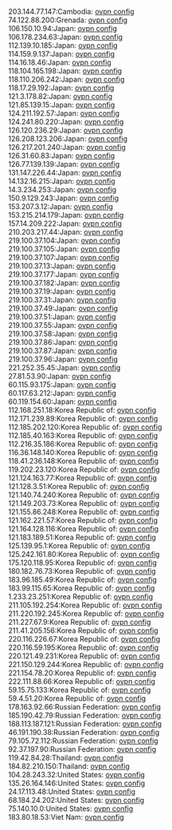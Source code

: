 203.144.77.147:Cambodia: [ovpn config](vpn/203_144_77_147.ovpn)  
74.122.88.200:Grenada: [ovpn config](vpn/74_122_88_200.ovpn)  
106.150.10.94:Japan: [ovpn config](vpn/106_150_10_94.ovpn)  
106.178.234.63:Japan: [ovpn config](vpn/106_178_234_63.ovpn)  
112.139.10.185:Japan: [ovpn config](vpn/112_139_10_185.ovpn)  
114.159.9.137:Japan: [ovpn config](vpn/114_159_9_137.ovpn)  
114.16.18.46:Japan: [ovpn config](vpn/114_16_18_46.ovpn)  
118.104.165.198:Japan: [ovpn config](vpn/118_104_165_198.ovpn)  
118.110.206.242:Japan: [ovpn config](vpn/118_110_206_242.ovpn)  
118.17.29.192:Japan: [ovpn config](vpn/118_17_29_192.ovpn)  
121.3.178.82:Japan: [ovpn config](vpn/121_3_178_82.ovpn)  
121.85.139.15:Japan: [ovpn config](vpn/121_85_139_15.ovpn)  
124.211.192.57:Japan: [ovpn config](vpn/124_211_192_57.ovpn)  
124.241.80.220:Japan: [ovpn config](vpn/124_241_80_220.ovpn)  
126.120.236.29:Japan: [ovpn config](vpn/126_120_236_29.ovpn)  
126.208.123.206:Japan: [ovpn config](vpn/126_208_123_206.ovpn)  
126.217.201.240:Japan: [ovpn config](vpn/126_217_201_240.ovpn)  
126.31.60.83:Japan: [ovpn config](vpn/126_31_60_83.ovpn)  
126.77.139.139:Japan: [ovpn config](vpn/126_77_139_139.ovpn)  
131.147.226.44:Japan: [ovpn config](vpn/131_147_226_44.ovpn)  
14.132.16.215:Japan: [ovpn config](vpn/14_132_16_215.ovpn)  
14.3.234.253:Japan: [ovpn config](vpn/14_3_234_253.ovpn)  
150.9.129.243:Japan: [ovpn config](vpn/150_9_129_243.ovpn)  
153.207.3.12:Japan: [ovpn config](vpn/153_207_3_12.ovpn)  
153.215.214.179:Japan: [ovpn config](vpn/153_215_214_179.ovpn)  
157.14.209.222:Japan: [ovpn config](vpn/157_14_209_222.ovpn)  
210.203.217.44:Japan: [ovpn config](vpn/210_203_217_44.ovpn)  
219.100.37.104:Japan: [ovpn config](vpn/219_100_37_104.ovpn)  
219.100.37.105:Japan: [ovpn config](vpn/219_100_37_105.ovpn)  
219.100.37.107:Japan: [ovpn config](vpn/219_100_37_107.ovpn)  
219.100.37.13:Japan: [ovpn config](vpn/219_100_37_13.ovpn)  
219.100.37.177:Japan: [ovpn config](vpn/219_100_37_177.ovpn)  
219.100.37.182:Japan: [ovpn config](vpn/219_100_37_182.ovpn)  
219.100.37.19:Japan: [ovpn config](vpn/219_100_37_19.ovpn)  
219.100.37.31:Japan: [ovpn config](vpn/219_100_37_31.ovpn)  
219.100.37.49:Japan: [ovpn config](vpn/219_100_37_49.ovpn)  
219.100.37.51:Japan: [ovpn config](vpn/219_100_37_51.ovpn)  
219.100.37.55:Japan: [ovpn config](vpn/219_100_37_55.ovpn)  
219.100.37.58:Japan: [ovpn config](vpn/219_100_37_58.ovpn)  
219.100.37.86:Japan: [ovpn config](vpn/219_100_37_86.ovpn)  
219.100.37.87:Japan: [ovpn config](vpn/219_100_37_87.ovpn)  
219.100.37.96:Japan: [ovpn config](vpn/219_100_37_96.ovpn)  
221.252.35.45:Japan: [ovpn config](vpn/221_252_35_45.ovpn)  
27.81.53.90:Japan: [ovpn config](vpn/27_81_53_90.ovpn)  
60.115.93.175:Japan: [ovpn config](vpn/60_115_93_175.ovpn)  
60.117.63.212:Japan: [ovpn config](vpn/60_117_63_212.ovpn)  
60.119.154.60:Japan: [ovpn config](vpn/60_119_154_60.ovpn)  
112.168.251.18:Korea Republic of: [ovpn config](vpn/112_168_251_18.ovpn)  
112.171.239.89:Korea Republic of: [ovpn config](vpn/112_171_239_89.ovpn)  
112.185.202.120:Korea Republic of: [ovpn config](vpn/112_185_202_120.ovpn)  
112.185.40.163:Korea Republic of: [ovpn config](vpn/112_185_40_163.ovpn)  
112.216.35.186:Korea Republic of: [ovpn config](vpn/112_216_35_186.ovpn)  
116.36.148.140:Korea Republic of: [ovpn config](vpn/116_36_148_140.ovpn)  
118.41.236.148:Korea Republic of: [ovpn config](vpn/118_41_236_148.ovpn)  
119.202.23.120:Korea Republic of: [ovpn config](vpn/119_202_23_120.ovpn)  
121.124.163.77:Korea Republic of: [ovpn config](vpn/121_124_163_77.ovpn)  
121.128.3.51:Korea Republic of: [ovpn config](vpn/121_128_3_51.ovpn)  
121.140.74.240:Korea Republic of: [ovpn config](vpn/121_140_74_240.ovpn)  
121.149.203.73:Korea Republic of: [ovpn config](vpn/121_149_203_73.ovpn)  
121.155.86.248:Korea Republic of: [ovpn config](vpn/121_155_86_248.ovpn)  
121.162.221.57:Korea Republic of: [ovpn config](vpn/121_162_221_57.ovpn)  
121.164.128.116:Korea Republic of: [ovpn config](vpn/121_164_128_116.ovpn)  
121.183.189.51:Korea Republic of: [ovpn config](vpn/121_183_189_51.ovpn)  
125.139.95.1:Korea Republic of: [ovpn config](vpn/125_139_95_1.ovpn)  
125.242.161.80:Korea Republic of: [ovpn config](vpn/125_242_161_80.ovpn)  
175.120.118.95:Korea Republic of: [ovpn config](vpn/175_120_118_95.ovpn)  
180.182.76.73:Korea Republic of: [ovpn config](vpn/180_182_76_73.ovpn)  
183.96.185.49:Korea Republic of: [ovpn config](vpn/183_96_185_49.ovpn)  
183.99.115.65:Korea Republic of: [ovpn config](vpn/183_99_115_65.ovpn)  
1.233.23.251:Korea Republic of: [ovpn config](vpn/1_233_23_251.ovpn)  
211.105.192.254:Korea Republic of: [ovpn config](vpn/211_105_192_254.ovpn)  
211.220.192.245:Korea Republic of: [ovpn config](vpn/211_220_192_245.ovpn)  
211.227.67.9:Korea Republic of: [ovpn config](vpn/211_227_67_9.ovpn)  
211.41.205.156:Korea Republic of: [ovpn config](vpn/211_41_205_156.ovpn)  
220.116.226.67:Korea Republic of: [ovpn config](vpn/220_116_226_67.ovpn)  
220.116.59.195:Korea Republic of: [ovpn config](vpn/220_116_59_195.ovpn)  
220.121.49.231:Korea Republic of: [ovpn config](vpn/220_121_49_231.ovpn)  
221.150.129.244:Korea Republic of: [ovpn config](vpn/221_150_129_244.ovpn)  
221.154.78.20:Korea Republic of: [ovpn config](vpn/221_154_78_20.ovpn)  
222.111.88.66:Korea Republic of: [ovpn config](vpn/222_111_88_66.ovpn)  
59.15.75.133:Korea Republic of: [ovpn config](vpn/59_15_75_133.ovpn)  
59.4.51.20:Korea Republic of: [ovpn config](vpn/59_4_51_20.ovpn)  
178.163.92.66:Russian Federation: [ovpn config](vpn/178_163_92_66.ovpn)  
185.190.42.79:Russian Federation: [ovpn config](vpn/185_190_42_79.ovpn)  
188.113.187.121:Russian Federation: [ovpn config](vpn/188_113_187_121.ovpn)  
46.191.190.38:Russian Federation: [ovpn config](vpn/46_191_190_38.ovpn)  
79.105.72.112:Russian Federation: [ovpn config](vpn/79_105_72_112.ovpn)  
92.37.197.90:Russian Federation: [ovpn config](vpn/92_37_197_90.ovpn)  
119.42.84.28:Thailand: [ovpn config](vpn/119_42_84_28.ovpn)  
184.82.210.150:Thailand: [ovpn config](vpn/184_82_210_150.ovpn)  
104.28.243.32:United States: [ovpn config](vpn/104_28_243_32.ovpn)  
135.26.164.146:United States: [ovpn config](vpn/135_26_164_146.ovpn)  
24.17.113.48:United States: [ovpn config](vpn/24_17_113_48.ovpn)  
68.184.24.202:United States: [ovpn config](vpn/68_184_24_202.ovpn)  
75.140.10.0:United States: [ovpn config](vpn/75_140_10_0.ovpn)  
183.80.18.53:Viet Nam: [ovpn config](vpn/183_80_18_53.ovpn)  
